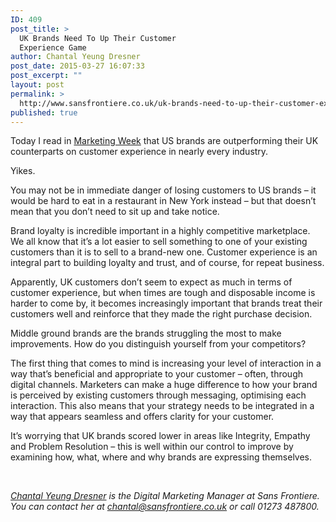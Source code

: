 ```yaml
---
ID: 409
post_title: >
  UK Brands Need To Up Their Customer
  Experience Game
author: Chantal Yeung Dresner
post_date: 2015-03-27 16:07:33
post_excerpt: ""
layout: post
permalink: >
  http://www.sansfrontiere.co.uk/uk-brands-need-to-up-their-customer-experience-game/
published: true
---
```

Today I read in <a href="http://www.marketingweek.com/2015/03/25/uk-trails-far-behind-us-on-customer-experience/?nocache=true&amp;adfesuccess=1" target="_blank">Marketing Week</a> that US brands are outperforming their UK counterparts on customer experience in nearly every industry.

Yikes.

You may not be in immediate danger of losing customers to US brands – it would be hard to eat in a restaurant in New York instead – but that doesn’t mean that you don’t need to sit up and take notice.

Brand loyalty is incredible important in a highly competitive marketplace. We all know that it’s a lot easier to sell something to one of your existing customers than it is to sell to a brand-new one. Customer experience is an integral part to building loyalty and trust, and of course, for repeat business.

Apparently, UK customers don’t seem to expect as much in terms of customer experience, but when times are tough and disposable income is harder to come by, it becomes increasingly important that brands treat their customers well and reinforce that they made the right purchase decision.

Middle ground brands are the brands struggling the most to make improvements. How do you distinguish yourself from your competitors?

The first thing that comes to mind is increasing your level of interaction in a way that’s beneficial and appropriate to your customer – often, through digital channels. Marketers can make a huge difference to how your brand is perceived by existing customers through messaging, optimising each interaction. This also means that your strategy needs to be integrated in a way that appears seamless and offers clarity for your customer.

It’s worrying that UK brands scored lower in areas like Integrity, Empathy and Problem Resolution – this is well within our control to improve by examining how, what, where and why brands are expressing themselves.

&nbsp;

<i><a href="https://www.linkedin.com/in/chantalyeungdresner" target="_blank">Chantal Yeung Dresner</a> is the Digital Marketing Manager at Sans Frontiere. You can contact her at <a href="mailto:chantal@sansfrontiere.co.uk">chantal@sansfrontiere.co.uk</a> or call 01273 487800. </i>